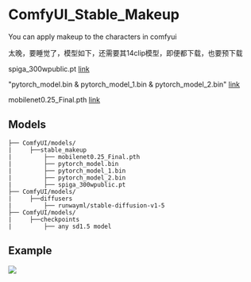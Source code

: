 # ComfyUI_Stable_Makeup
You can apply makeup to the characters in comfyui

太晚，要睡觉了，模型如下，还需要其14clip模型，即便都下载，也要预下载

spiga_300wpublic.pt  [link](https://huggingface.co/aprados/spiga/tree/main)   

"pytorch_model.bin  & pytorch_model_1.bin  &  pytorch_model_2.bin"   [link](https://drive.google.com/drive/folders/1397t27GrUyLPnj17qVpKWGwg93EcaFfg)

mobilenet0.25_Final.pth [link](https://drive.google.com/uc?export=download&id=1G3VsfgiQb16VyFnOwEVDgm2g8-9qN0-9)

Models
-----
```
├── ComfyUI/models/  
|     ├──stable_makeup
|         ├── mobilenet0.25_Final.pth
|         ├── pytorch_model.bin
|         ├── pytorch_model_1.bin
|         ├── pytorch_model_2.bin
|         ├── spiga_300wpublic.pt
├── ComfyUI/models/
|     ├──diffusers
|         ├── runwayml/stable-diffusion-v1-5
├── ComfyUI/models/
|     ├──checkpoints
|         ├── any sd1.5 model
```


Example
-----
 
 ![](https://github.com/smthemex/ComfyUI_Stable_Makeup/blob/main/example/example.png)
